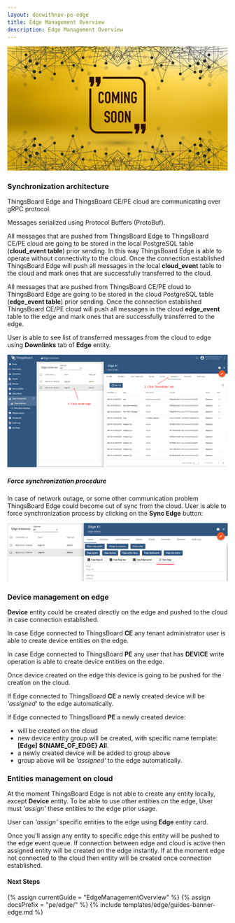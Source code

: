 ```yaml
---
layout: docwithnav-pe-edge
title: Edge Management Overview
description: Edge Management Overview
---
```


![image](/images/coming-soon.jpg)

### Synchronization architecture

ThingsBoard Edge and ThingsBoard CE/PE cloud are communicating over gRPC protocol.

Messages serialized using Protocol Buffers (ProtoBuf).

All messages that are pushed from ThingsBoard Edge to ThingsBoard CE/PE cloud are going to be stored in the local PostgreSQL table (**cloud_event table**) prior sending.
In this way ThingsBoard Edge is able to operate without connectivity to the cloud.
Once the connection established ThingsBoard Edge will push all messages in the local **cloud_event** table to the cloud and mark ones that are successfully transferred to the cloud.

All messages that are pushed from ThingsBoard CE/PE cloud to ThingsBoard Edge are going to be stored in the cloud PostgreSQL table (**edge_event table**) prior sending.
Once the connection established ThingsBoard CE/PE cloud will push all messages in the cloud **edge_event** table to the edge and mark ones that are successfully transferred to the edge.

User is able to see list of transferred messages from the cloud to edge using **Downlinks** tab of **Edge** entity.

![image](/images/edge/sync/downlink-events.png)

##### Force synchronization procedure

In case of network outage, or some other communication problem ThingsBoard Edge could become out of sync from the cloud.
User is able to force synchronization process by clicking on the **Sync Edge** button:

![image](/images/edge/sync/sync-button.png)

### Device management on edge

**Device** entity could be created directly on the edge and pushed to the cloud in case connection established.

In case Edge connected to ThingsBoard **CE** any tenant administrator user is able to create device entities on the edge.

In case Edge connected to ThingsBoard **PE** any user that has **DEVICE** write operation is able to create device entities on the edge.

Once device created on the edge this device is going to be pushed for the creation on the cloud.

If Edge connected to ThingsBoard **CE** a newly created device will be *'assigned'* to the edge automatically.

If Edge connected to ThingsBoard **PE** a newly created device:
- will be created on the cloud
- new device entity group will be created, with specific name template: **[Edge] ${NAME_OF_EDGE} All**.
- a newly created device will be added to group above
- group above will be *'assigned'* to the edge automatically.

### Entities management on cloud

At the moment ThingsBoard Edge is not able to create any entity locally, except **Device** entity.
To be able to use other entities on the edge, User must *'assign'* these entities to the edge prior usage.

User can *'assign'* specific entities to the edge using **Edge** entity card.

Once you'll assign any entity to specific edge this entity will be pushed to the edge event queue.
If connection between edge and cloud is active then assigned entity will be created on the edge instantly.
If at the moment edge not connected to the cloud then entity will be created once connection established.


#### Next Steps

{% assign currentGuide = "EdgeManagementOverview" %}
{% assign docsPrefix = "pe/edge/" %}
{% include templates/edge/guides-banner-edge.md %}

